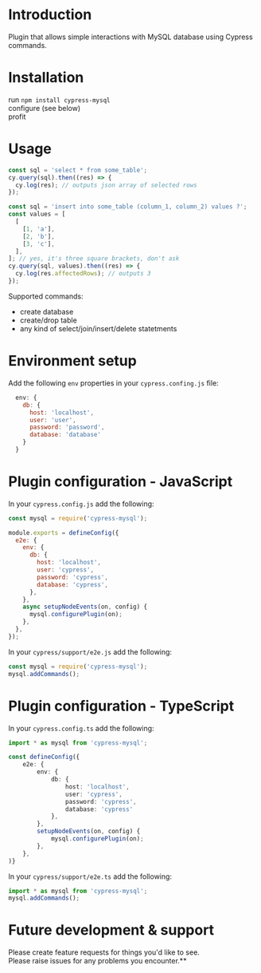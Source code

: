 # Introduction

Plugin that allows simple interactions with MySQL database using Cypress commands.

# Installation

run `npm install cypress-mysql`<br>
configure (see below)<br>
profit

# Usage

```javascript
const sql = 'select * from some_table';
cy.query(sql).then((res) => {
  cy.log(res); // outputs json array of selected rows
});

const sql = 'insert into some_table (column_1, column_2) values ?';
const values = [
  [
    [1, 'a'],
    [2, 'b'],
    [3, 'c'],
  ],
]; // yes, it's three square brackets, don't ask
cy.query(sql, values).then((res) => {
  cy.log(res.affectedRows); // outputs 3
});
```

Supported commands:

- create database
- create/drop table
- any kind of select/join/insert/delete statetments

# Environment setup

Add the following `env` properties in your `cypress.confing.js` file:

```javascript
  env: {
    db: {
      host: 'localhost',
      user: 'user',
      password: 'password',
      database: 'database'
    }
  }
```

# Plugin configuration - JavaScript

In your `cypress.config.js` add the following:

```javascript
const mysql = require('cypress-mysql');

module.exports = defineConfig({
  e2e: {
    env: {
      db: {
        host: 'localhost',
        user: 'cypress',
        password: 'cypress',
        database: 'cypress',
      },
    },
    async setupNodeEvents(on, config) {
      mysql.configurePlugin(on);
    },
  },
});
```

In your `cypress/support/e2e.js` add the following:

```javascript
const mysql = require('cypress-mysql');
mysql.addCommands();
```

# Plugin configuration - TypeScript

In your `cypress.config.ts` add the following:

```typescript
import * as mysql from 'cypress-mysql';

const defineConfig({
    e2e: {
        env: {
            db: {
                host: 'localhost',
                user: 'cypress',
                password: 'cypress',
                database: 'cypress'
            },
        },
        setupNodeEvents(on, config) {
            mysql.configurePlugin(on);
        },
    },
)}
```

In your `cypress/support/e2e.ts` add the following:

```typescript
import * as mysql from 'cypress-mysql';
mysql.addCommands();
```

# Future development & support

Please create feature requests for things you'd like to see.<br>
Please raise issues for any problems you encounter.\*\*
